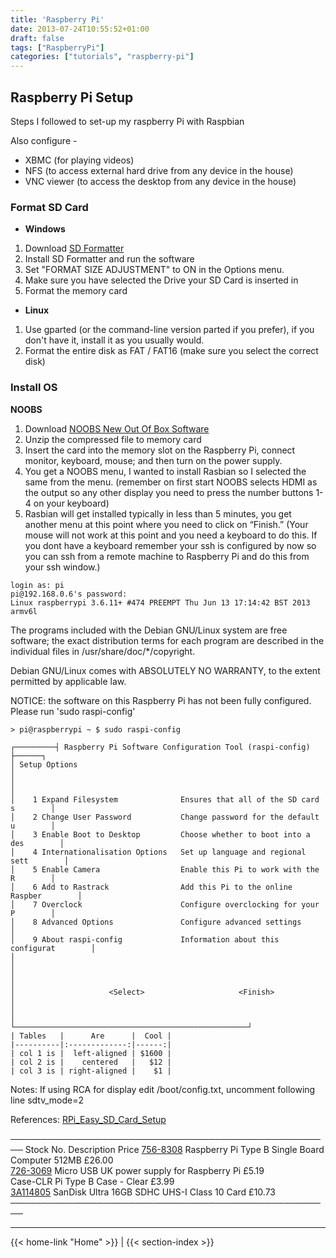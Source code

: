 ```yaml
---
title: 'Raspberry Pi'
date: 2013-07-24T10:55:52+01:00
draft: false
tags: ["RaspberryPi"]
categories: ["tutorials", "raspberry-pi"]
---
```


## Raspberry Pi Setup

Steps I followed to set-up my raspberry Pi with Raspbian

Also configure -
- XBMC (for playing videos)
- NFS (to access external hard drive from any device in the house)
- VNC viewer (to access the desktop from any device in the house)

### Format SD Card

- **Windows**
1. Download [SD Formatter](https://www.sdcard.org/downloads/formatter_4/)
2. Install SD Formatter and run the software
3. Set "FORMAT SIZE ADJUSTMENT" to ON in the Options menu.
4. Make sure you have selected the Drive your SD Card is inserted in
5. Format the memory card

- **Linux**
1. Use gparted (or the command-line version parted if you prefer), if you don't have it, install it as you usually would.
2. Format the entire disk as FAT / FAT16 (make sure you select the correct disk)

### Install OS

**NOOBS**
1. Download [NOOBS New Out Of Box Software](http://www.raspberrypi.org/downloads)
2. Unzip the compressed file to memory card
3. Insert the card into the memory slot on the Raspberry Pi, connect monitor, keyboard, mouse; and then turn on the power supply.
4. You get a NOOBS menu, I wanted to install Rasbian so I selected the same from the menu. (remember on first start NOOBS selects HDMI as the output so any other display you need to press  the number buttons 1-4 on your keyboard)
5. Rasbian will get installed typically in less than 5 minutes, you get another menu at this point where you need to click on “Finish.” (Your mouse will not work at this point and you need a keyboard to do this. If you dont have a keyboard remember your ssh is configured by now so you can ssh from a remote machine to Raspberry Pi and do this from your ssh window.)

```
login as: pi  
pi@192.168.0.6's password:  
Linux raspberrypi 3.6.11+ #474 PREEMPT Thu Jun 13 17:14:42 BST 2013 armv6l  
```

The programs included with the Debian GNU/Linux system are free software;
the exact distribution terms for each program are described in the
individual files in /usr/share/doc/*/copyright.

Debian GNU/Linux comes with ABSOLUTELY NO WARRANTY, to the extent
permitted by applicable law.

NOTICE: the software on this Raspberry Pi has not been fully configured. Please run 'sudo raspi-config'
```
> pi@raspberrypi ~ $ sudo raspi-config

┌─────────┤ Raspberry Pi Software Configuration Tool (raspi-config) ├──────┐
│ Setup Options                                                                │
│                                                                              │
│    1 Expand Filesystem              Ensures that all of the SD card s        │
│    2 Change User Password           Change password for the default u        │
│    3 Enable Boot to Desktop         Choose whether to boot into a des        │
│    4 Internationalisation Options   Set up language and regional sett        │
│    5 Enable Camera                  Enable this Pi to work with the R        │
│    6 Add to Rastrack                Add this Pi to the online Raspber        │
│    7 Overclock                      Configure overclocking for your P        │
│    8 Advanced Options               Configure advanced settings              │
│    9 About raspi-config             Information about this configurat        │
│                                                                              │
│                                                                              │
│                     <Select>                     <Finish>                    │
│                                                                              │
└────────────────────────────────────────────────────┘
| Tables   |      Are      |  Cool |
|----------|:-------------:|------:|
| col 1 is |  left-aligned | $1600 |
| col 2 is |    centered   |   $12 |
| col 3 is | right-aligned |    $1 |
```
Notes:
If using RCA for display edit /boot/config.txt, uncomment following line
sdtv_mode=2

References: 
[RPi_Easy_SD_Card_Setup](http://elinux.org/RPi_Easy_SD_Card_Setup)

────────────────────────────────────────────────────
Stock No. Description Price
[756-8308](https://uk.rs-online.com/web/p/microcontroller-development-tools/7568308) Raspberry Pi Type B Single Board Computer 512MB £26.00  
[726-3069](http://uk.rs-online.com/web/p/plug-in-power-supply/7263069/) Micro USB UK power supply for Raspberry Pi £5.19  
Case-CLR Pi Type B Case - Clear £3.99  
[3A114805](http://www.amazon.co.uk/dp/B007PYBOEU/ref=pe_385721_37038051_pe_217191_31005151_M3T1_dp_i1) SanDisk Ultra 16GB SDHC UHS-I Class 10 Card £10.73  
────────────────────────────────────────────────────

---
{{< home-link "Home" >}} | {{< section-index >}}  